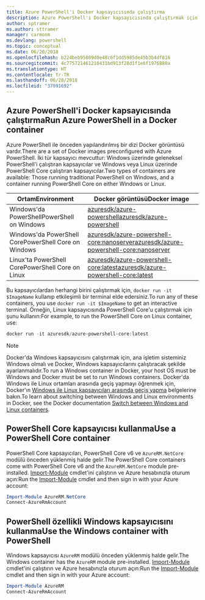 ```yaml
---
title: Azure PowerShell'i Docker kapsayıcısında çalıştırma
description: Azure PowerShell'i Docker kapsayıcısında çalıştırmak için yapılması gerekenler.
author: sptramer
ms.author: sttramer
manager: carmonm
ms.devlang: powershell
ms.topic: conceptual
ms.date: 06/20/2018
ms.openlocfilehash: b224beb95809d0e48c6f1dd5985de45b3b4df816
ms.sourcegitcommit: 4c775721461210431bd913f28d1f1e6f1976880a
ms.translationtype: HT
ms.contentlocale: tr-TR
ms.lasthandoff: 06/28/2018
ms.locfileid: "37091692"
---
```

## <a name="run-azure-powershell-in-a-docker-container"></a><span data-ttu-id="f87f8-103">Azure PowerShell'i Docker kapsayıcısında çalıştırma</span><span class="sxs-lookup"><span data-stu-id="f87f8-103">Run Azure PowerShell in a Docker container</span></span>

<span data-ttu-id="f87f8-104">Azure PowerShell ile önceden yapılandırılmış bir dizi Docker görüntüsü vardır.</span><span class="sxs-lookup"><span data-stu-id="f87f8-104">There are a set of Docker images preconfigured with Azure PowerShell.</span></span> <span data-ttu-id="f87f8-105">İki tür kapsayıcı mevcuttur: Windows üzerinde geleneksel PowerShell'i çalıştıran kapsayıcılar ve Windows veya Linux üzerinde PowerShell Core çalıştıran kapsayıcılar.</span><span class="sxs-lookup"><span data-stu-id="f87f8-105">Two types of containers are available: Those running traditional PowerShell on Windows, and a container running PowerShell Core on either Windows or Linux.</span></span>

| <span data-ttu-id="f87f8-106">Ortam</span><span class="sxs-lookup"><span data-stu-id="f87f8-106">Environment</span></span> | <span data-ttu-id="f87f8-107">Docker görüntüsü</span><span class="sxs-lookup"><span data-stu-id="f87f8-107">Docker image</span></span> |
|-------------|--------------|
| <span data-ttu-id="f87f8-108">Windows'da PowerShell</span><span class="sxs-lookup"><span data-stu-id="f87f8-108">PowerShell on Windows</span></span> | [<span data-ttu-id="f87f8-109">azuresdk/azure-powershell</span><span class="sxs-lookup"><span data-stu-id="f87f8-109">azuresdk/azure-powershell</span></span>](https://hub.docker.com/r/azuresdk/azure-powershell/) |
| <span data-ttu-id="f87f8-110">Windows'da PowerShell Core</span><span class="sxs-lookup"><span data-stu-id="f87f8-110">PowerShell Core on Windows</span></span> | [<span data-ttu-id="f87f8-111">azuresdk/azure-powershell-core:nanoserver</span><span class="sxs-lookup"><span data-stu-id="f87f8-111">azuresdk/azure-powershell-core:nanoserver</span></span>](https://hub.docker.com/r/azuresdk/azure-powershell-core/) |
| <span data-ttu-id="f87f8-112">Linux'ta PowerShell Core</span><span class="sxs-lookup"><span data-stu-id="f87f8-112">PowerShell Core on Linux</span></span> | [<span data-ttu-id="f87f8-113">azuresdk/azure-powershell-core:latest</span><span class="sxs-lookup"><span data-stu-id="f87f8-113">azuresdk/azure-powershell-core:latest</span></span>](https://hub.docker.com/r/azuresdk/azure-powershell-core/) |

<span data-ttu-id="f87f8-114">Bu kapsayıcılardan herhangi birini çalıştırmak için, `docker run -it $ImageName` kullanıp etkileşimli bir terminal elde edersiniz.</span><span class="sxs-lookup"><span data-stu-id="f87f8-114">To run any of these containers, you use `docker run -it $ImageName` to get an interactive terminal.</span></span> <span data-ttu-id="f87f8-115">Örneğin, Linux kapsayıcısında PowerShell Core'u çalıştırmak için şunu kullanın:</span><span class="sxs-lookup"><span data-stu-id="f87f8-115">For example, to run the PowerShell Core on Linux container, use:</span></span>

```powershell
docker run -it azuresdk/azure-powershell-core:latest
```

> [!NOTE]
> <span data-ttu-id="f87f8-116">Docker'da Windows kapsayıcısını çalıştırmak için, ana işletim sisteminiz Windows olmalı ve Docker, Windows kapsayıcılarını çalıştıracak şekilde ayarlanmalıdır.</span><span class="sxs-lookup"><span data-stu-id="f87f8-116">To run a Windows container in Docker, your host OS must be Windows and Docker must be set to run Windows containers.</span></span> <span data-ttu-id="f87f8-117">Docker'da Windows ile Linux ortamları arasında geçiş yapmayı öğrenmek için, Docker'ın [Windows ile Linux kapsayıcıları arasında geçiş yapma](https://docs.docker.com/docker-for-windows/#switch-between-windows-and-linux-containers) belgelerine bakın.</span><span class="sxs-lookup"><span data-stu-id="f87f8-117">To learn about switching between Windows and Linux environments in Docker, see the Docker documentation [Switch between Windows and Linux containers](https://docs.docker.com/docker-for-windows/#switch-between-windows-and-linux-containers).</span></span>

## <a name="use-a-powershell-core-container"></a><span data-ttu-id="f87f8-118">PowerShell Core kapsayıcısı kullanma</span><span class="sxs-lookup"><span data-stu-id="f87f8-118">Use a PowerShell Core container</span></span>

<span data-ttu-id="f87f8-119">PowerShell Core kapsayıcıları, PowerShell Core v6 ve `AzureRM.NetCore` modülü önceden yüklenmiş halde gelir.</span><span class="sxs-lookup"><span data-stu-id="f87f8-119">The PowerShell Core containers come with PowerShell Core v6 and the `AzureRM.NetCore` module pre-installed.</span></span> <span data-ttu-id="f87f8-120">[Import-Module](/powershell/module/microsoft.powershell.core/import-module) cmdlet'ini çalıştırın ve Azure hesabınızla oturum açın:</span><span class="sxs-lookup"><span data-stu-id="f87f8-120">Run the [Import-Module](/powershell/module/microsoft.powershell.core/import-module) cmdlet and then sign in with your Azure account:</span></span>

```powershell
Import-Module AzureRM.NetCore
Connect-AzureRmAccount
```

## <a name="use-the-windows-container-with-powershell"></a><span data-ttu-id="f87f8-121">PowerShell özellikli Windows kapsayıcısını kullanma</span><span class="sxs-lookup"><span data-stu-id="f87f8-121">Use the Windows container with PowerShell</span></span>

<span data-ttu-id="f87f8-122">Windows kapsayıcısı `AzureRM` modülü önceden yüklenmiş halde gelir.</span><span class="sxs-lookup"><span data-stu-id="f87f8-122">The Windows container has the `AzureRM` module pre-installed.</span></span> <span data-ttu-id="f87f8-123">[Import-Module](/powershell/module/microsoft.powershell.core/import-module) cmdlet'ini çalıştırın ve Azure hesabınızla oturum açın:</span><span class="sxs-lookup"><span data-stu-id="f87f8-123">Run the [Import-Module](/powershell/module/microsoft.powershell.core/import-module) cmdlet and then sign in with your Azure account:</span></span>

```powershell
Import-Module AzureRM
Connect-AzureRmAccount
```